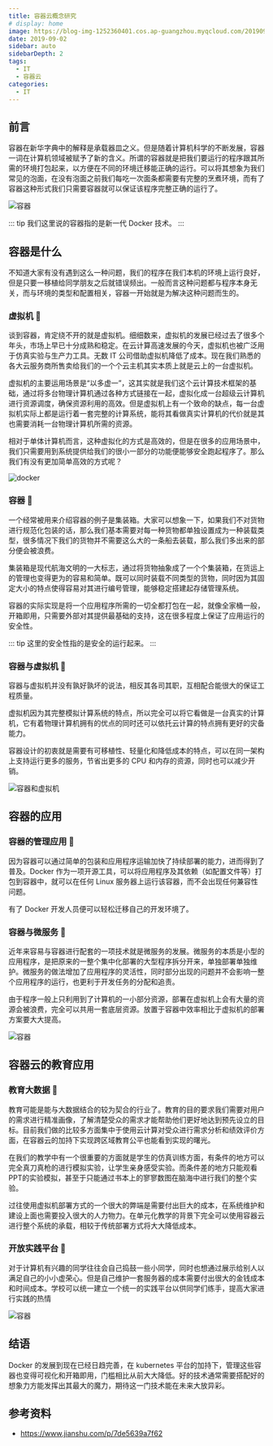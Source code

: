 ```yaml
---
title: 容器云概念研究
# display: home
image: https://blog-img-1252360401.cos.ap-guangzhou.myqcloud.com/20190902-bg.jpg
date: 2019-09-02
sidebar: auto
sidebarDepth: 2
tags: 
  - IT
  - 容器云
categories:
  - IT
---
```


## 前言

容器在新华字典中的解释是承载器皿之义。但是随着计算机科学的不断发展，容器一词在计算机领域被赋予了新的含义。所谓的容器就是把我们要运行的程序跟其所需的环境打包起来，以方便在不同的环境迁移能正确的运行。可以将其想象为我们常见的泡面，在没有泡面之前我们每吃一次面条都需要有完整的烹煮环境，而有了容器这种形式我们只需要容器就可以保证该程序完整正确的运行了。

![容器](https://blog-img-1252360401.cos.ap-guangzhou.myqcloud.com/20190902-1.png)

<!-- more -->

::: tip
我们这里说的容器指的是新一代 Docker 技术。
:::

## 容器是什么

不知道大家有没有遇到这么一种问题，我们的程序在我们本机的环境上运行良好，但是只要一移植给同学朋友之后就错误频出。一般而言这种问题都与程序本身无关，而与环境的类型和配置相关，容器一开始就是为解决这种问题而生的。

### 虚拟机 :flags:

谈到容器，肯定绕不开的就是虚拟机。细细数来，虚拟机的发展已经过去了很多个年头，市场上早已十分成熟和稳定。在云计算高速发展的今天，虚拟机也被广泛用于仿真实验与生产力工具。无数 IT 公司借助虚拟机降低了成本。现在我们熟悉的各大云服务商所售卖给我们的一个个云主机其实本质上就是云上的一台虚拟机。

虚拟机的主要运用场景是“以多虚一”，这其实就是我们这个云计算技术框架的基础，通过将多台物理计算机通过各种方式链接在一起，虚拟化成一台超级云计算机进行资源调度，确保资源利用的高效。但是虚拟机上有一个致命的缺点，每一台虚拟机实际上都是运行着一套完整的计算系统，能将其看做真实计算机的代价就是其也需要消耗一台物理计算机所需的资源。

相对于单体计算机而言，这种虚拟化的方式是高效的，但是在很多的应用场景中，我们只需要用到系统提供给我们的很小一部分的功能便能够安全跑起程序了。那么我们有没有更加简单高效的方式呢？

![docker](https://blog-img-1252360401.cos.ap-guangzhou.myqcloud.com/20190902-5.jpg)

### 容器 :flags:

一个经常被用来介绍容器的例子是集装箱。大家可以想象一下，如果我们不对货物进行规范化包装的话，那么我们基本需要对每一种货物都单独设置成为一种装载类型，很多情况下我们的货物并不需要这么大的一条船去装载，那么我们多出来的部分便会被浪费。

集装箱是现代航海文明的一大标志，通过将货物抽象成了一个个集装箱，在货运上的管理也变得更为的容易和简单。既可以同时装载不同类型的货物，同时因为其固定大小的特点使得容易对其进行编号管理，能够稳定搭建起存储管理系统。

容器的实际实现是将一个应用程序所需的一切全都打包在一起，就像全家桶一般，开箱即用，只需要外部对其提供最基础的支持，这在很多程度上保证了应用运行的安全性。

::: tip
这里的安全性指的是安全的运行起来。
:::

### 容器与虚拟机 :flags:

容器与虚拟机并没有孰好孰坏的说法，相反其各司其职，互相配合能很大的保证工程质量。

虚拟机因为其完整模拟计算系统的特点，所以完全可以将它看做是一台真实的计算机，它有着物理计算机拥有的优点的同时还可以依托云计算的特点拥有更好的灾备能力。

容器设计的初衷就是需要有可移植性、轻量化和降低成本的特点，可以在同一架构上支持运行更多的服务，节省出更多的 CPU 和内存的资源，同时也可以减少开销。

![容器和虚拟机](https://blog-img-1252360401.cos.ap-guangzhou.myqcloud.com/20190902-2.jpg)

## 容器的应用

### 容器的管理应用 :flags:

因为容器可以通过简单的包装和应用程序运输加快了持续部署的能力，进而得到了普及。Docker 作为一项开源工具，可以将应用程序及其依赖（如配置文件等）打包到容器中，就可以在任何 Linux 服务器上运行该容器，而不会出现任何兼容性问题。

有了 Docker 开发人员便可以轻松迁移自己的开发环境了。

### 容器与微服务 :flags:

近年来容易与容器进行配套的一项技术就是微服务的发展。微服务的本质是小型的应用程序，是把原来的一整个集中化部署的大型程序拆分开来，单独部署单独维护。微服务的做法增加了应用程序的灵活性，同时部分出现的问题并不会影响一整个应用程序的运行，也更利于开发任务的分配和追责。

由于程序一般上只利用到了计算机的一小部分资源，部署在虚拟机上会有大量的资源会被浪费，完全可以共用一套底层资源。放置于容器中效率相比于虚拟机的部署方案要大大提高。

![容器](https://blog-img-1252360401.cos.ap-guangzhou.myqcloud.com/20190902-3.jpg)

## 容器云的教育应用

### 教育大数据 :flags:

教育可能是能与大数据结合的较为契合的行业了。教育的目的要求我们需要对用户的需求进行精准画像，了解清楚受众的需求才能帮助他们更好地达到预先设立的目标。目前我们做的比较多方面集中于使用云计算对受众进行需求分析和绩效评价方面，在容器云的加持下实现跨区域教育公平也能看到实现的曙光。

在我们的教学中有一个很重要的方面就是学生的仿真训练方面，有条件的地方可以完全真刀真枪的进行模拟实验，让学生亲身感受实验。而条件差的地方只能观看PPT的实验模拟，甚至于只能通过书本上的寥寥数图在脑海中进行我们的整个实验。

过往使用虚拟机部署方式的一个很大的弊端是需要付出巨大的成本，在系统维护和建设上面也需要投入很大的人力物力。在单元化教学的背景下完全可以使用容器云进行整个系统的承载，相较于传统部署方式将大大降低成本。

### 开放实践平台 :flags:

对于计算机有兴趣的同学往往会自己捣鼓一些小同学，同时也想通过展示给别人以满足自己的小小虚荣心。但是自己维护一套服务器的成本需要付出很大的金钱成本和时间成本。学校可以统一建立一个统一的实践平台以供同学们练手，提高大家进行实践的热情

![容器](https://blog-img-1252360401.cos.ap-guangzhou.myqcloud.com/20190902-4.jpg)

## 结语

Docker 的发展到现在已经日趋完善，在 kubernetes 平台的加持下，管理这些容器也变得可视化和开箱即用，门槛相比从前大大降低。好的技术通常需要搭配好的想象力方能发挥出其最大的魔力，期待这一门技术能在未来大放异彩。

## 参考资料
- https://www.jianshu.com/p/7de5639a7f62
